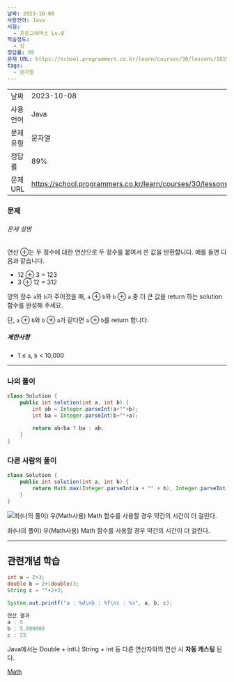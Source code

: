```yaml
---
날짜: 2023-10-08
사용언어: Java
시험:
  - 프로그래머스 Lv.0
학습정도:
  - 상
정답률: 89
문제 URL: https://school.programmers.co.kr/learn/courses/30/lessons/181939
tags:
  - 문자열
---
```

|        |                                                                  |
| ------ | ---------------------------------------------------------------- |
| 날짜     | 2023-10-08                                                       |
| 사용 언어  | Java                                                             |
| 문제 유형  | 문자열                                                              |
| 정답률    | 89%                                                              |
| 문제 URL | https://school.programmers.co.kr/learn/courses/30/lessons/181939 |

### 문제

###### 문제 설명

연산 ⊕는 두 정수에 대한 연산으로 두 정수를 붙여서 쓴 값을 반환합니다. 예를 들면 다음과 같습니다.

- 12 ⊕ 3 = 123
- 3 ⊕ 12 = 312

양의 정수 `a`와 `b`가 주어졌을 때, `a` ⊕ `b`와 `b` ⊕ `a` 중 더 큰 값을 return 하는 solution 함수를 완성해 주세요.

단, `a` ⊕ `b`와 `b` ⊕ `a`가 같다면 `a` ⊕ `b`를 return 합니다.

##### 제한사항

- 1 ≤ `a`, `b` < 10,000

---
### 나의 풀이

```java
class Solution {
    public int solution(int a, int b) {
        int ab = Integer.parseInt(a+""+b);
        int ba = Integer.parseInt(b+""+a);
        
        return ab<ba ? ba : ab;
    }
}
```

### 다른 사람의 풀이

```java
class Solution {
    public int solution(int a, int b) {
        return Math.max(Integer.parseInt(a + "" + b), Integer.parseInt(b + "" + a));
    }
}
```

![좌(나의 풀이) 우(Math사용) Math 함수를 사용할 경우 약간의 시간이 더 걸린다.](/assets/CodingTest/더%20크게%20합치기.png)

좌(나의 풀이) 우(Math사용) Math 함수를 사용할 경우 약간의 시간이 더 걸린다.

---
## 관련개념 학습

```java
int a = 2+3;
double b = 2+(double)3;
String c = ""+2+3;

System.out.printf("a : %d\nb : %f\nc : %s", a, b, c);

연산 결과
a : 5
b : 5.000000
c : 23
```

Java에서는 Double + int나 String + int 등 다른 연산자와의 연산 시 **자동 캐스팅** 된다.

[Math](Math.md)